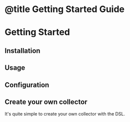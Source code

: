 # @title Getting Started Guide

# Getting Started



## Installation



## Usage



## Configuration



## Create your own collector

It's quite simple to create your own collector with the DSL.
